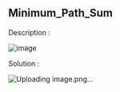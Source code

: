 ## Minimum_Path_Sum

Description :

![image](https://github.com/user-attachments/assets/c9904f8a-de26-4fa4-85ed-693b696ae310)

Solution :

![Uploading image.png…]()
